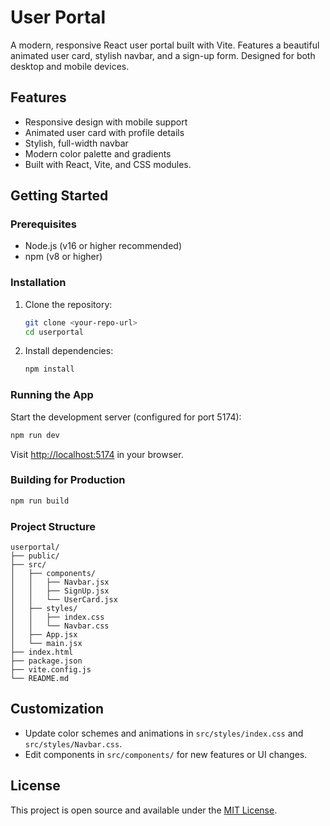 
# User Portal

A modern, responsive React user portal built with Vite. Features a beautiful animated user card, stylish navbar, and a sign-up form. Designed for both desktop and mobile devices.

## Features
- Responsive design with mobile support
- Animated user card with profile details
- Stylish, full-width navbar
- Modern color palette and gradients
- Built with React, Vite, and CSS modules.

## Getting Started

### Prerequisites
- Node.js (v16 or higher recommended)
- npm (v8 or higher)

### Installation
1. Clone the repository:
	```sh
	git clone <your-repo-url>
	cd userportal
	```
2. Install dependencies:
	```sh
	npm install
	```

### Running the App
Start the development server (configured for port 5174):
```sh
npm run dev
```
Visit [http://localhost:5174](http://localhost:5174) in your browser.

### Building for Production
```sh
npm run build
```

### Project Structure
```
userportal/
├── public/
├── src/
│   ├── components/
│   │   ├── Navbar.jsx
│   │   ├── SignUp.jsx
│   │   └── UserCard.jsx
│   ├── styles/
│   │   ├── index.css
│   │   └── Navbar.css
│   ├── App.jsx
│   └── main.jsx
├── index.html
├── package.json
├── vite.config.js
└── README.md
```

## Customization
- Update color schemes and animations in `src/styles/index.css` and `src/styles/Navbar.css`.
- Edit components in `src/components/` for new features or UI changes.

## License
This project is open source and available under the [MIT License](LICENSE).
